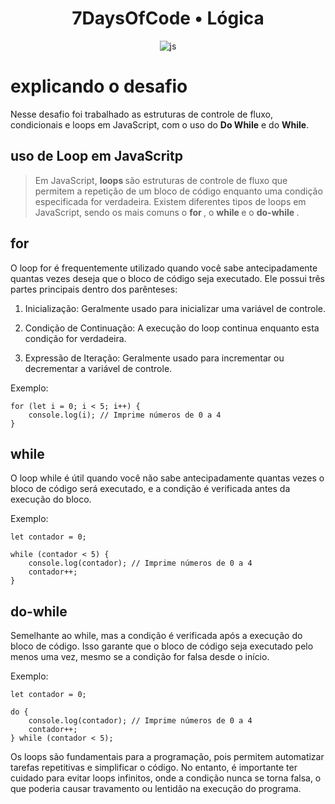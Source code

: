 <h1 align='center'>  7DaysOfCode • Lógica  </h1>

<div align='center'>

![js](https://img.shields.io/badge/JavaScript-0D1117?style=for-the-badge&logo=javascript&logoColor=F7DF1E)

</div>

# explicando o desafio

Nesse desafio foi trabalhado as estruturas de controle de fluxo, condicionais e loops em JavaScript, com o uso do <strong>Do While</strong> e do <strong>While</strong>.

## uso de Loop em JavaScritp

 <blockquote>  Em JavaScript, <strong>loops </strong>são estruturas de controle de fluxo que permitem a repetição de um bloco de código enquanto uma condição especificada for verdadeira. Existem diferentes tipos de loops em JavaScript, sendo os mais comuns o  <strong>for </strong>, o  <strong>while </strong> e o  <strong>do-while </strong>.
 </blockquote>

 ## for 

O loop for é frequentemente utilizado quando você sabe antecipadamente quantas vezes deseja que o bloco de código seja executado. Ele possui três partes principais dentro dos parênteses:

1. Inicialização: Geralmente usado para inicializar uma variável de controle.

2. Condição de Continuação: A execução do loop continua enquanto esta condição for verdadeira.

3. Expressão de Iteração: Geralmente usado para incrementar ou decrementar a variável de controle.

Exemplo:

```
for (let i = 0; i < 5; i++) {
    console.log(i); // Imprime números de 0 a 4
}
```

## while 

O loop while é útil quando você não sabe antecipadamente quantas vezes o bloco de código será executado, e a condição é verificada antes da execução do bloco.

Exemplo:
```
let contador = 0;

while (contador < 5) {
    console.log(contador); // Imprime números de 0 a 4
    contador++;
}
```


## do-while 

Semelhante ao while, mas a condição é verificada após a execução do bloco de código. Isso garante que o bloco de código seja executado pelo menos uma vez, mesmo se a condição for falsa desde o início.

Exemplo:
```
let contador = 0;

do {
    console.log(contador); // Imprime números de 0 a 4
    contador++;
} while (contador < 5);

```

Os loops são fundamentais para a programação, pois permitem automatizar tarefas repetitivas e simplificar o código. No entanto, é importante ter cuidado para evitar loops infinitos, onde a condição nunca se torna falsa, o que poderia causar travamento ou lentidão na execução do programa.
